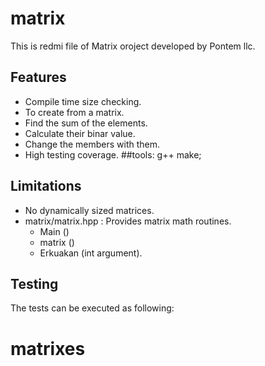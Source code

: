 # matrix
This is redmi file of Matrix oroject developed by Pontem llc.
## Features
* Compile time size checking.
* To create from a matrix.
* Find the sum of the elements.
* Calculate their binar value.
* Change the members with them.
* High testing coverage. 
##tools:
g++
make;
## Limitations
* No dynamically sized matrices.
* matrix/matrix.hpp : Provides matrix math routines.
    * Main ()
    * matrix ()
    * Erkuakan (int argument).
## Testing
The tests can be executed as following:
# matrixes
